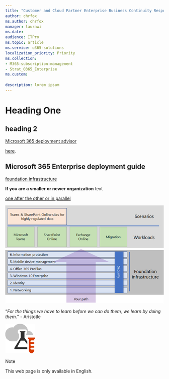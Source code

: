 ```yaml
---
title: "Customer and Cloud Partner Enterprise Business Continuity Responsibilities"
author: chrfox
ms.author: chrfox
manager: laurawi
ms.date:
audience: ITPro
ms.topic: article
ms.service: o365-solutions
localization_priority: Priority
ms.collection: 
- M365-subscription-management
- Strat_O365_Enterprise
ms.custom:

description: lorem ipsum 
---
```


# Heading One

## heading 2

[Microsoft 365 deployment advisor](https://aka.ms/microsoft365setupguide)

[here](https://fasttrack.microsoft.com/microsoft365).

## Microsoft 365 Enterprise deployment guide

[foundation infrastructure](deploy-foundation-infrastructure.md)

  **If you are a smaller or newer organization**
text

 [one after the other or in parallel](deployment-strategies-microsoft-365-enterprise.md)

![](./media/deploy-microsoft-365-enterprise/m365-deploy-content-arch.png)

“*For the things we have to learn before we can do them, we learn by doing them.*” - Aristotle

![Test Lab Guides for the Microsoft cloud](media/m365-enterprise-test-lab-guides/cloud-tlg-icon.png)
> [!Note]
> This web page is only available in English.